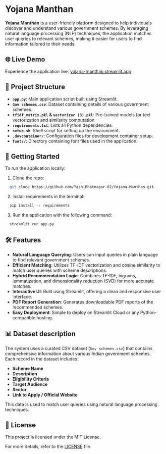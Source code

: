 # Yojana Manthan

**Yojana Manthan** is a user-friendly platform designed to help individuals discover and understand various government schemes. By leveraging natural language processing (NLP) techniques, the application matches user queries to relevant schemes, making it easier for users to find information tailored to their needs.

## 🌐 Live Demo

Experience the application live: [yojana-manthan.streamlit.app](https://yojana-manthan.streamlit.app)

## 📂 Project Structure

- **`app.py`**: Main application script built using Streamlit.
- **`Gov schemes.csv`**: Dataset containing details of various government schemes.
- **`tfidf_matrix.pkl` & `vectorizer (3).pkl`**: Pre-trained models for text vectorization and similarity computation.
- **`requirements.txt`**: Lists all Python dependencies.
- **`setup.sh`**: Shell script for setting up the environment.
- **`.devcontainer/`**: Configuration files for development container setup.
- **`fonts/`**: Directory containing font files used in the application.

## 🚀 Getting Started

To run the application locally:

1. Clone the repo:
```bash
  git clone https://github.com/Yash-Bhatnagar-02/Yojana-Manthan.git
```

2. Install requirements in the terminal:
```bash
  pip install -r requirements
```

3. Run the application with the following command:
```bash
  streamlit run app.py
```

## 🛠️ Features

- **Natural Language Querying**: Users can input queries in plain language to find relevant government schemes.
- **Efficient Matching**: Utilizes TF-IDF vectorization and cosine similarity to match user queries with scheme descriptions.
- **Hybrid Recommendation Logic**: Combines TF-IDF, bigrams, lemmatization, and dimensionality reduction (SVD) for more accurate matches.
- **Interactive UI**: Built using Streamlit, offering a clean and responsive user interface.
- **PDF Report Generation**: Generates downloadable PDF reports of the recommended schemes.
- **Easy Deployment**: Simple to deploy on Streamlit Cloud or any Python-compatible hosting.

## 📊 Dataset description
The system uses a curated CSV dataset (`Gov schemes.csv`) that contains comprehensive information about various Indian government schemes. Each record in the dataset includes:

- **Scheme Name**
- **Description**
- **Eligibility Criteria**
- **Target Audience**
- **Sector**
- **Link to Apply / Official Website**

This data is used to match user queries using natural language processing techniques.

## 📄 License

This project is licensed under the MIT License.

For more details, refer to the [LICENSE](LICENSE) file.
